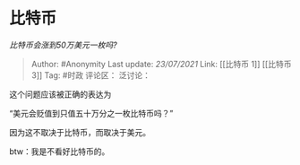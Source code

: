 # 比特币
*比特币会涨到50万美元一枚吗?*

> Author: #Anonymity
> Last update: *23/07/2021*
> Link: [[比特币 1]] [[比特币 3]]
> Tag: #时政
> 评论区：
> 泛讨论：

这个问题应该被正确的表达为

“美元会贬值到只值五十万分之一枚比特币吗？”

因为这不取决于比特币，而取决于美元。

btw：我是不看好比特币的。
